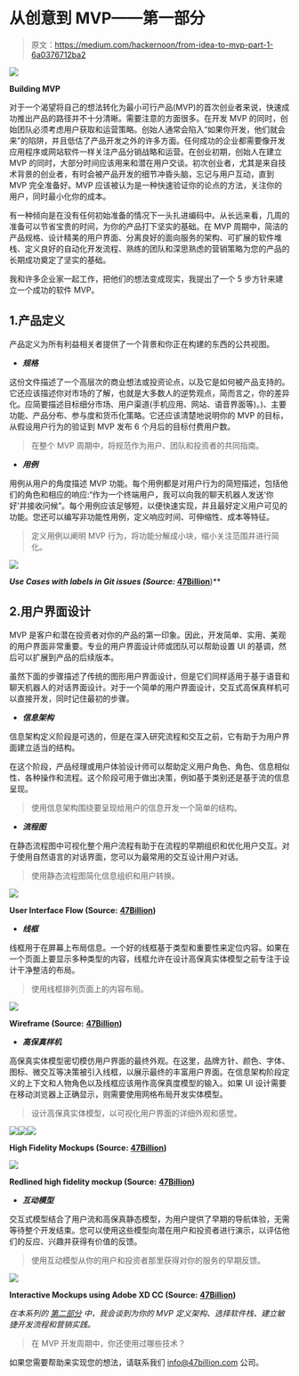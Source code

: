 # 从创意到 MVP——第一部分

> 原文：<https://medium.com/hackernoon/from-idea-to-mvp-part-1-6a0376712ba2>

![](img/a132197d9f7027f9210ecc9089d0c274.png)

**Building MVP**

对于一个渴望将自己的想法转化为最小可行产品(MVP)的首次创业者来说，快速成功推出产品的路径并不十分清晰。需要注意的方面很多。在开发 MVP 的同时，创始团队必须考虑用户获取和运营策略。创始人通常会陷入“如果你开发，他们就会来”的陷阱，并且低估了产品开发之外的许多方面。任何成功的企业都需要像开发应用程序或网站软件一样关注产品分销战略和运营。在创业初期，创始人在建立 MVP 的同时，大部分时间应该用来和潜在用户交谈。初次创业者，尤其是来自技术背景的创业者，有时会被产品开发的细节冲昏头脑，忘记与用户互动，直到 MVP 完全准备好。MVP 应该被认为是一种快速验证你的论点的方法，关注你的用户，同时最小化你的成本。

有一种倾向是在没有任何初始准备的情况下一头扎进编码中。从长远来看，几周的准备可以节省宝贵的时间，为你的产品打下坚实的基础。在 MVP 周期中，简洁的产品规格、设计精美的用户界面、分离良好的面向服务的架构、可扩展的软件堆栈、定义良好的自动化开发流程、熟练的团队和深思熟虑的营销策略为您的产品的长期成功奠定了坚实的基础。

我和许多企业家一起工作，把他们的想法变成现实，我提出了一个 5 步方针来建立一个成功的软件 MVP。

## 1.产品定义

产品定义为所有利益相关者提供了一个背景和你正在构建的东西的公共视图。

*   ***规格***

这份文件描述了一个高层次的商业想法或投资论点，以及它是如何被产品支持的。它还应该描述你对市场的了解，也就是大多数人的逆势观点，简而言之，你的差异化。应简要描述目标细分市场、用户渠道(手机应用、网站、语音界面等)。)、主要功能、产品分布、参与度和货币化策略。它还应该清楚地说明你的 MVP 的目标，从假设用户行为的验证到 MVP 发布 6 个月后的目标付费用户数。

> 在整个 MVP 周期中，将规范作为用户、团队和投资者的共同指南。

*   ***用例***

用例从用户的角度描述 MVP 功能。每个用例都是对用户行为的简短描述，包括他们的角色和相应的响应:“作为一个终端用户，我可以向我的聊天机器人发送‘你好’并接收问候”。每个用例应该足够短，以便快速实现，并且最好定义用户可见的功能。您还可以编写非功能性用例，定义响应时间、可伸缩性、成本等特征。

> 定义用例以阐明 MVP 行为，将功能分解成小块，缩小关注范围并进行简化。

![](img/cd74448504976e43400a04a33574626c.png)

***Use Cases with labels in Git issues (*Source:** [**47Billion**](http://47billion.com)**)**

## 2.用户界面设计

MVP 是客户和潜在投资者对你的产品的第一印象。因此，开发简单、实用、美观的用户界面非常重要。专业的用户界面设计师或团队可以帮助设置 UI 的基调，然后可以扩展到产品的后续版本。

虽然下面的步骤描述了传统的图形用户界面设计，但是它们同样适用于基于语音和聊天机器人的对话界面设计。对于一个简单的用户界面设计，交互式高保真样机可以直接开发，同时记住最初的步骤。

*   ***信息架构***

信息架构定义阶段是可选的，但是在深入研究流程和交互之前，它有助于为用户界面建立适当的结构。

在这个阶段，产品经理或用户体验设计师可以帮助定义用户角色、角色、信息相似性、各种操作和流程。这个阶段可用于做出决策，例如基于类别还是基于流的信息呈现。

> 使用信息架构围绕要呈现给用户的信息开发一个简单的结构。

*   ***流程图***

在静态流程图中可视化整个用户流程有助于在流程的早期组织和优化用户交互。对于使用自然语言的对话界面，您可以为最常用的交互设计用户对话。

> 使用静态流程图简化信息组织和用户转换。

![](img/29c81a4d247a5111a6dc0bf8417e9884.png)

**User Interface Flow (Source:** [**47Billion**](http://47billion.com)**)**

*   ***线框***

线框用于在屏幕上布局信息。一个好的线框基于类型和重要性来定位内容。如果在一个页面上要显示多种类型的内容，线框允许在设计高保真实体模型之前专注于设计干净整洁的布局。

> 使用线框排列页面上的内容布局。

![](img/b2195051400fac90eae20e5a60516927.png)

**Wireframe (Source:** [**47Billion**](http://47billion.com)**)**

*   ***高保真样机***

高保真实体模型密切模仿用户界面的最终外观。在这里，品牌方针、颜色、字体、图标、微交互等决策被引入线框，以展示最终的丰富用户界面。在信息架构阶段定义的上下文和人物角色以及线框应该用作高保真度模型的输入。如果 UI 设计需要在移动浏览器上正确显示，则需要使用网格布局开发实体模型。

> 设计高保真实体模型，以可视化用户界面的详细外观和感觉。

![](img/90f1800d7da25e13bbf11e56cbde3b5f.png)![](img/e596d494e0ee36e8bf77d292f69403b5.png)![](img/9f4844427523ed9227412ef0bc72a5ec.png)

**High Fidelity Mockups (Source:** [**47Billion**](http://47billion.com)**)**

![](img/465430671a22c03f40bf0dd840244974.png)

**Redlined high fidelity mockup (Source:** [**47Billion**](http://47billion.com)**)**

*   ***互动模型***

交互式模型结合了用户流和高保真静态模型，为用户提供了早期的导航体验，无需等待整个开发结束。您可以使用这些模型向潜在用户和投资者进行演示，以评估他们的反应、兴趣并获得有价值的反馈。

> 使用互动模型从你的用户和投资者那里获得对你的服务的早期反馈。

![](img/11c6e6b4daea62ef90d3b3069433330e.png)

**Interactive Mockups using Adobe XD CC (Source:** [**47Billion**](http://47billion.com)**)**

*在本系列的* [*第二部分*](https://hackernoon.com/from-idea-to-mvp-part-2-5fadad8f38d1) *中，我会谈到为你的 MVP 定义架构、选择软件栈、建立敏捷开发流程和营销实践。*

> 在 MVP 开发周期中，你还使用过哪些技术？

如果您需要帮助来实现您的想法，请联系我们 info@47billion.com 公司。